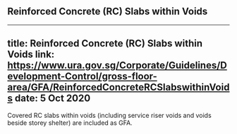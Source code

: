 
## Reinforced Concrete (RC) Slabs within Voids
---
title: Reinforced Concrete (RC) Slabs within Voids
link: https://www.ura.gov.sg/Corporate/Guidelines/Development-Control/gross-floor-area/GFA/ReinforcedConcreteRCSlabswithinVoids
date: 5 Oct 2020
---

Covered RC slabs within voids (including service riser voids and voids beside storey shelter) are included as GFA.
